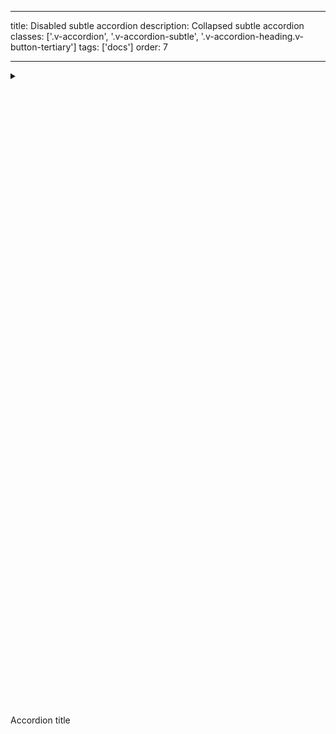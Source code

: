 <!--
 *              © 2025 Visa
 *
 * Licensed under the Apache License, Version 2.0 (the "License");
 * you may not use this file except in compliance with the License.
 * You may obtain a copy of the License at
 *
 *         http://www.apache.org/licenses/LICENSE-2.0
 *
 * Unless required by applicable law or agreed to in writing, software
 * distributed under the License is distributed on an "AS IS" BASIS,
 * WITHOUT WARRANTIES OR CONDITIONS OF ANY KIND, either express or implied.
 * See the License for the specific language governing permissions and
 * limitations under the License.
 *
 -->

---

title: Disabled subtle accordion
description: Collapsed subtle accordion
classes: ['.v-accordion', '.v-accordion-subtle', '.v-accordion-heading.v-button-tertiary']
tags: ['docs']
order: 7

---

<details class="v-accordion v-accordion-subtle">
  <summary class="v-button v-button-tertiary v-accordion-heading v-typography-body-2-medium"tabIndex="-1" aria-disabled="true">
    <svg aria-hidden="true" class="v-icon v-icon-visa v-icon-tiny v-accordion-toggle-icon v-accordion-toggle-icon-closed" focusable="false" viewbox="0 0 16 16">
      <use href="#visa-chevron-right-tiny">
      </use>
    </svg>
    <svg aria-hidden="true" class="v-icon v-icon-visa v-icon-tiny v-accordion-toggle-icon v-accordion-toggle-icon-open" focusable="false" viewbox="0 0 16 16">
      <use href="#visa-chevron-down-tiny">
      </use>
    </svg>
    Accordion title
  </summary>
  <div class="v-accordion-panel">
    <p>This is required text that describes the accordion section in more detail.</p>
  </div>
</details>
